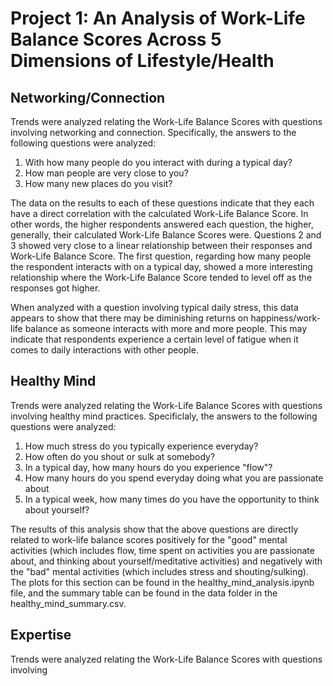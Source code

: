 # Project 1: An Analysis of Work-Life Balance Scores Across 5 Dimensions of Lifestyle/Health

## Networking/Connection

Trends were analyzed relating the Work-Life Balance Scores with questions involving networking and connection. Specifically, the answers to the following questions were analyzed:

1.	With how many people do you interact with during a typical day?
2.	How man people are very close to you?
3.	How many new places do you visit?

The data on the results to each of these questions indicate that they each have a direct correlation with the calculated Work-Life Balance Score. In other words, the higher respondents answered each question, the higher, generally, their calculated Work-Life Balance Scores were. Questions 2 and 3 showed very close to a linear relationship between their responses and Work-Life Balance Score. The first question, regarding how many people the respondent interacts with on a typical day, showed a more interesting relationship where the Work-Life Balance Score tended to level off as the responses got higher.

When analyzed with a question involving typical daily stress, this data appears to show that there may be diminishing returns on happiness/work-life balance as someone interacts with more and more people. This may indicate that respondents experience a certain level of fatigue when it comes to daily interactions with other people.

## Healthy Mind 

Trends were analyzed relating the Work-Life Balance Scores with questions involving healthy mind practices. Specificlaly, the answers to the following questions were analyzed:

1. How much stress do you typically experience everyday?
2. How often do you shout or sulk at somebody?
3. In a typical day, how many hours do you experience "flow"?
4. How many hours do you spend everyday doing what you are passionate about
5. In a typical week, how many times do you have the opportunity to think about yourself?

The results of this analysis show that the above questions are directly related to work-life balance scores positively for the "good" mental activities (which includes flow, time spent on activities you are passionate about, and thinking about yourself/meditative activities) and negatively with the "bad" mental activities (which includes stress and shouting/sulking). The plots for this section can be found in the healthy_mind_analysis.ipynb file, and the summary table can be found in the data folder in the healthy_mind_summary.csv.

## Expertise

Trends were analyzed relating the Work-Life Balance Scores with questions involving 
